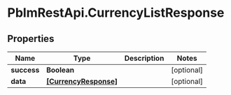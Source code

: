 # PblmRestApi.CurrencyListResponse

## Properties
Name | Type | Description | Notes
------------ | ------------- | ------------- | -------------
**success** | **Boolean** |  | [optional] 
**data** | [**[CurrencyResponse]**](CurrencyResponse.md) |  | [optional] 
